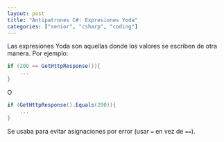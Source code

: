 ```yaml
---
layout: post
title: "Antipatrones C#: Expresiones Yoda"
categories: ["senior", "csharp", "coding"]
---
```


Las expresiones Yoda son<!--more--> aquellas donde los valores se escriben de otra manera.
Por ejemplo:

```csharp
if (200 == GetHttpResponse()){
    ...
}
```

O

```csharp
if (GetHttpResponse().Equals(200)){
    ...
}
```

Se usaba para evitar asignaciones por error (usar `=` en vez de `==`).
